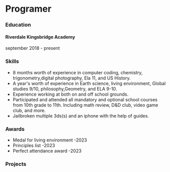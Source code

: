 # Programer

### Education
#### Riverdale Kingsbridge Academy
september 2018 - present

### Skills
- 8 months worth of experience in computer coding, chemistry, trigonometry,digital photography, Ela 11, and US History.
- A year's worth of experience in Earth science, living environment, Global studies 9/10, philosophy,Geometry, and ELA 9-10.
- Experience working at both on and off school grounds.
- Participated and attended all mandatory and optional school courses from 10th grade to 11th. Including math review, D&D club, video game club, and more.
- Jailbroken multiple 3ds(s) and an iphone with the help of guides.
### Awards
- Medal for living environment -2023
- Principles list -2023
- Perfect attendance award -2023

### Projects
